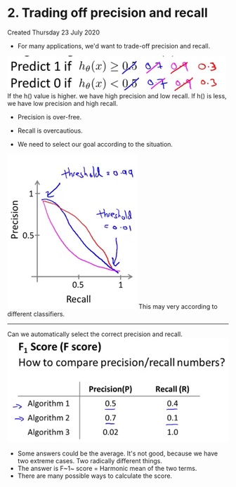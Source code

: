# 2. Trading off precision and recall
Created Thursday 23 July 2020


* For many applications, we'd want to trade-off precision and recall.

![](./2._Trading_off_precision_and_recall/pasted_image.png)
If the h() value is higher. we have high precision and low recall. If h() is less, we have low precision and high recall.


* Precision is over-free.
* Recall is overcautious.



* We need to select our goal according to the situation.

![](./2._Trading_off_precision_and_recall/pasted_image001.png) This may very according to different classifiers.

*****

Can we automatically select the correct precision and recall.
![](./2._Trading_off_precision_and_recall/pasted_image002.png)

* Some answers could be the average. It's not good, because we have two extreme cases. Two radically different things.
* The answer is F~1~ score = Harmonic mean of the two terms.
* There are many possible ways to calculate the score.


